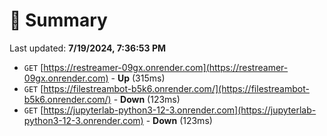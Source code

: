 # 📖 Summary
Last updated: **7/19/2024, 7:36:53 PM**

- `GET` [https://restreamer-09gx.onrender.com](https://restreamer-09gx.onrender.com) - **Up** (315ms)
- `GET` [https://filestreambot-b5k6.onrender.com/](https://filestreambot-b5k6.onrender.com/) - **Down** (123ms)
- `GET` [https://jupyterlab-python3-12-3.onrender.com](https://jupyterlab-python3-12-3.onrender.com) - **Down** (123ms)
